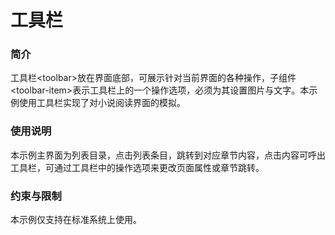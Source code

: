 # 工具栏

### 简介

工具栏<toolbar\>放在界面底部，可展示针对当前界面的各种操作，子组件<toolbar-item\>表示工具栏上的一个操作选项，必须为其设置图片与文字。本示例使用工具栏实现了对小说阅读界面的模拟。

### 使用说明

本示例主界面为列表目录，点击列表条目，跳转到对应章节内容，点击内容可呼出工具栏，可通过工具栏中的操作选项来更改页面属性或章节跳转。

### 约束与限制

本示例仅支持在标准系统上使用。